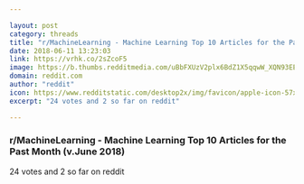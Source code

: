 ```yaml
---

layout: post
category: threads
title: "r/MachineLearning - Machine Learning Top 10 Articles for the Past Month (v.June 2018)"
date: 2018-06-11 13:23:03
link: https://vrhk.co/2sZcoF5
image: https://b.thumbs.redditmedia.com/uBbFXUzV2plx6BdZ1X5qqwW_XQN93EEsYb-4Bc-ekpo.jpg
domain: reddit.com
author: "reddit"
icon: https://www.redditstatic.com/desktop2x/img/favicon/apple-icon-57x57.png
excerpt: "24 votes and 2 so far on reddit"

---
```


### r/MachineLearning - Machine Learning Top 10 Articles for the Past Month (v.June 2018)

24 votes and 2 so far on reddit